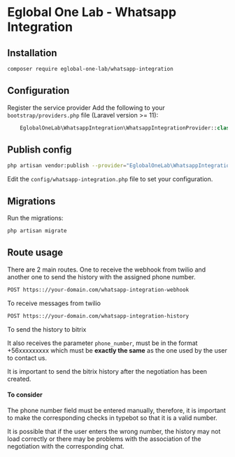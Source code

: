 # Eglobal One Lab - Whatsapp Integration

## Installation

```bash
composer require eglobal-one-lab/whatsapp-integration
```

## Configuration

Register the service provider
Add the following to your `bootstrap/providers.php` file (Laravel version >= 11):
```php
    EglobalOneLab\WhatsappIntegration\WhatsappIntegrationProvider::class,
```


## Publish config

```bash
php artisan vendor:publish --provider="EglobalOneLab\WhatsappIntegration\WhatsappIntegrationProvider"
```

Edit the `config/whatsapp-integration.php` file to set your configuration.

## Migrations

Run the migrations:

```bash
php artisan migrate
```

## Route usage


There are 2 main routes. One to receive the webhook from twilio and another one to send the history with the assigned phone number.

```bash
POST https:://your-domain.com/whatsapp-integration-webhook
```
To receive messages from twilio

```bash
POST https:://your-domain.com/whatsapp-integration-history
```
To send the history to bitrix

It also receives the parameter ```phone_number```, must be in the format +56xxxxxxxxx which must be __exactly the same__ as the one used by the user to contact us.


It is important to send the bitrix history after the negotiation has been created. 

#### To consider

The phone number field must be entered manually, therefore, it is important to make the corresponding checks in typebot so that it is a valid number.

It is possible that if the user enters the wrong number, the history may not load correctly or there may be problems with the association of the negotiation with the corresponding chat.
